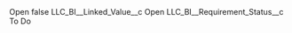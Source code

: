 <?xml version="1.0" encoding="UTF-8"?>
<CustomMetadata xmlns="http://soap.sforce.com/2006/04/metadata" xmlns:xsi="http://www.w3.org/2001/XMLSchema-instance" xmlns:xsd="http://www.w3.org/2001/XMLSchema">
    <label>Open</label>
    <protected>false</protected>
    <values>
        <field>LLC_BI__Linked_Value__c</field>
        <value xsi:type="xsd:string">Open</value>
    </values>
    <values>
        <field>LLC_BI__Requirement_Status__c</field>
        <value xsi:type="xsd:string">To Do</value>
    </values>
</CustomMetadata>
